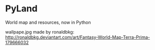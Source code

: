 PyLand
======

World map and resources, now in Python

wallpape.jpg made by ronaldbkg: http://ronaldbkg.deviantart.com/art/Fantasy-World-Map-Terra-Prima-179666032